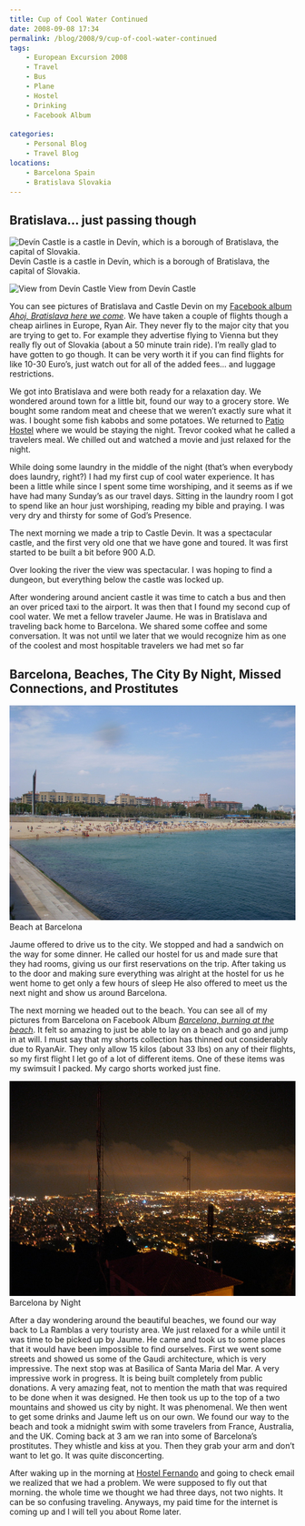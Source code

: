 ```yaml
---
title: Cup of Cool Water Continued
date: 2008-09-08 17:34
permalink: /blog/2008/9/cup-of-cool-water-continued
tags:
    - European Excursion 2008
    - Travel
    - Bus
    - Plane
    - Hostel
    - Drinking
    - Facebook Album

categories:
    - Personal Blog
    - Travel Blog
locations: 
    - Barcelona Spain
    - Bratislava Slovakia
---
```


## Bratislava... just passing though

![ Devín Castle is a castle in Devín, which is a borough of Bratislava, the capital of Slovakia. ][1] Devín Castle is a castle in Devín, which is a borough of Bratislava, the capital of Slovakia. 

![ View from Devín Castle ][2] View from Devín Castle

   [1]: /assets/media/photo-brataslava-dev%C3%ADn-castle.jpg
   [2]: /assets/media/photo-brataslava-dev%C3%ADn-castle-2.jpg

You can see pictures of Bratislava and Castle Devin on my [Facebook album _Ahoj, Bratislava here we come_][3]. We have taken a couple of flights though a cheap airlines in Europe, Ryan Air. They never fly to the major city that you are trying to get to. For example they advertise flying to Vienna but they really fly out of Slovakia (about a 50 minute train ride). I’m really glad to have gotten to go though. It can be very worth it if you can find flights for like 10-30 Euro’s, just watch out for all of the added fees... and luggage restrictions.

   [3]: https://www.facebook.com/media/set/?set=a.509536742566.2026594.44504407&type=1&l=8ebf4963ce

We got into Bratislava and were both ready for a relaxation day. We wondered around town for a little bit, found our way to a grocery store. We bought some random meat and cheese that we weren’t exactly sure what it was. I bought some fish kabobs and some potatoes. We returned to [Patio Hostel][4] where we would be staying the night. Trevor cooked what he called a travelers meal. We chilled out and watched a movie and just relaxed for the night.

   [4]: http://www.patiohostel.com/index2.php?lang=eng&action=home

While doing some laundry in the middle of the night (that’s when everybody does laundry, right?) I had my first cup of cool water experience. It has been a little while since I spent some time worshiping, and it seems as if we have had many Sunday’s as our travel days. Sitting in the laundry room I got to spend like an hour just worshiping, reading my bible and praying. I was very dry and thirsty for some of God’s Presence.

The next morning we made a trip to Castle Devin. It was a spectacular castle, and the first very old one that we have gone and toured. It was first started to be built a bit before 900 A.D.

Over looking the river the view was spectacular. I was hoping to find a dungeon, but everything below the castle was locked up.

After wondering around ancient castle it was time to catch a bus and then an over priced taxi to the airport. It was then that I found my second cup of cool water. We met a fellow traveler Jaume. He was in Bratislava and traveling back home to Barcelona. We shared some coffee and some conversation. It was not until we later that we would recognize him as one of the coolest and most hospitable travelers we had met so far

## Barcelona, Beaches, The City By Night, Missed Connections, and Prostitutes

![ Beach at Barcelona ][5] Beach at Barcelona

   [5]: /assets/media/photo-barcelona-beach.jpg

Jaume offered to drive us to the city. We stopped and had a sandwich on the way for some dinner. He called our hostel for us and made sure that they had rooms, giving us our first reservations on the trip. After taking us to the door and making sure everything was alright at the hostel for us he went home to get only a few hours of sleep He also offered to meet us the next night and show us around Barcelona.

The next morning we headed out to the beach. You can see all of my pictures from Barcelona on Facebook Album [_Barcelona, burning at the beach_][6]. It felt so amazing to just be able to lay on a beach and go and jump in at will. I must say that my shorts collection has thinned out considerably due to RyanAir. They only allow 15 kilos (about 33 lbs) on any of their flights, so my first flight I let go of a lot of different items. One of these items was my swimsuit I packed. My cargo shorts worked just fine.

   [6]: https://www.facebook.com/media/set/?set=a.509536937176.2026595.44504407&type=1&l=f73146678f

![ Barcelona by Night ][7] Barcelona by Night

   [7]: /assets/media/photo-barcelona-night.jpg

 After a day wondering around the beautiful beaches, we found our way back to La Ramblas a very touristy area. We just relaxed for a while until it was time to be picked up by Jaume. He came and took us to some places that it would have been impossible to find ourselves. First we went some streets and showed us some of the Gaudi architecture, which is very impressive. The next stop was at Basilica of Santa Maria del Mar. A very impressive work in progress. It is being built completely from public donations. A very amazing feat, not to mention the math that was required to be done when it was designed. He then took us up to the top of a two mountains and showed us city by night. It was phenomenal. We then went to get some drinks and Jaume left us on our own. We found our way to the beach and took a midnight swim with some travelers from France, Australia, and the UK. Coming back at 3 am we ran into some of Barcelona’s prostitutes. They whistle and kiss at you. Then they grab your arm and don’t want to let go. It was quite disconcerting.

After waking up in the morning at [Hostel Fernando][8] and going to check email we realized that we had a problem. We were supposed to fly out that morning. the whole time we thought we had three days, not two nights. It can be so confusing traveling. Anyways, my paid time for the internet is coming up and I will tell you about Rome later.

   [8]: http://www.hfernando.com/
